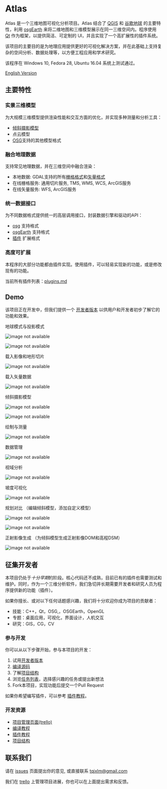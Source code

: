 # Atlas

Atlas 是一个三维地图可视化分析项目。Atlas 结合了 [QGIS](https://qgis.org/en/site/) 和 [谷歌地球](https://www.google.com/earth/) 的主要特性，利用 [osgEarth](http://osgearth.org/) 来将二维地图和三维模型展示在同一三维空间内。程序使用 [Qt](https://www.qt.io/) 作为框架，以提供简洁、可定制的 UI，并且实现了一个高扩展性的插件系统。

该项目的主要目的是为地理应用提供更好的可视化解决方案，并在此基础上支持复杂的空间分析、数据处理等，以方便工程应用和学术研究。

该程序在 Windows 10, Fedora 28, Ubuntu 16.04 系统上测试通过。

[English Version](../README.md)

## 主要特性

### 实景三维模型

为大规模三维模型提供渲染性能和交互方面的优化，并实现多种测量和分析工具：

* [倾斜摄影模型](https://www.eagleview.com/product/pictometry-imagery/oblique-imagery/)
* 点云模型
* [OSG](http://www.openscenegraph.org/index.php/documentation/user-guides/61-osgplugins)支持的其他模型格式

### 融合地理数据

支持常见地理数据，并在三维空间中融合渲染：

* 本地数据: GDAL支持的所有[栅格格式](https://www.gdal.org/formats_list.html)和[矢量格式](https://www.gdal.org/ogr_formats.html)
* 在线栅格服务: 通用切片服务, TMS, WMS, WCS, ArcGIS服务
* 在线矢量服务: WFS, ArcGIS服务

### 统一数据接口

为不同数据格式提供统一的高层调用接口，封装数据引擎和驱动的API：

* [osg](http://www.openscenegraph.org/index.php/documentation/user-guides/61-osgplugins) 支持格式
* [osgEarth](http://docs.osgearth.org/en/latest/data.html) 支持格式
* [插件](plugins.md) 扩展格式
  
### 高度可扩展

本程序的大部分功能都由插件实现。使用插件，可以轻易实现新的功能，或是修改现有的功能。

当前所有插件列表：[plugins.md](plugins.md)

## Demo

该项目正在开发中，但我们提供一个 [开发者版本](https://pan.baidu.com/s/17LA7XGeUsZpzTZdLmpRWNw) 以供用户和开发者初步了解它的功能和效果。

地球模式与投影模式

![image not available](https://s1.ax1x.com/2018/12/25/FcBSMt.gif)

![image not available](https://s1.ax1x.com/2018/12/25/FcBns0.gif)

载入影像和地形切片

![image not available](https://s1.ax1x.com/2018/12/25/FcB9qf.gif)

载入矢量数据

![image not available](https://s1.ax1x.com/2018/12/25/FcBAiQ.gif)

倾斜摄影模型

![image not available](https://s1.ax1x.com/2018/12/25/FcBFIg.gif)

![image not available](https://s1.ax1x.com/2018/12/25/FcBidS.gif)

绘制与测量

![image not available](https://s1.ax1x.com/2018/12/25/FgEpeU.gif)

数据管理

![image not available](https://s1.ax1x.com/2018/12/25/Fc0xxI.gif)

视域分析

![image not available](https://s1.ax1x.com/2018/12/25/FcBmMq.gif)

坡度可视化

![image not available](https://s1.ax1x.com/2018/12/25/FcBZzn.gif)

规划对比
（编辑倾斜模型，添加自定义模型）

![image not available](https://s1.ax1x.com/2018/12/25/FcBpsP.gif)

![image not available](https://s1.ax1x.com/2018/12/25/FcBVRs.gif)

正射影像生成
（为倾斜模型生成正射影像DOM和高程DSM）

![image not available](https://s1.ax1x.com/2018/12/25/FcBEGj.gif)

## 征集开发者

本项目仍处于*十分早期*的阶段。核心代码还不成熟，目前已有的插件也需要测试和维护。同时，作为一个三维分析软件，我们急切并长期需要开发者和研究人员为程序提供新的功能（插件）。

如果你擅长、或对以下任何话题感兴趣，我们将十分欢迎你成为项目的贡献者：

* 技能：C++，Qt，OSG,，OSGEarth，OpenGL
* 专题：桌面应用，可视化，界面设计，人机交互
* 研究：GIS，CG，CV

### 参与开发

你可以从以下步骤开始，参与本项目的开发：

1. 试用[开发者版本](https://pan.baidu.com/s/17LA7XGeUsZpzTZdLmpRWNw)
2. [编译源码](build_guide.md)
3. 了解[项目结构](https://www.mindomo.com/mindmap/63290a5a387b4e1a85ad713953be0372)
4. 浏览[任务列表](https://trello.com/b/Z7r1N9yJ)，选择感兴趣的任务或提出新想法
5. Fork本项目，实现功能后提交一个Pull Request

如果你希望编写插件，可以参考 [插件教程](plugin_guide.md)。

### 开发资源

* [项目管理页面(trello)](https://trello.com/b/Z7r1N9yJ)
* [编译教程](build_guide.md)
* [插件教程](plugin_guide.md)
* [项目结构](https://www.mindomo.com/mindmap/63290a5a387b4e1a85ad713953be0372)

## 联系我们

请在 [issues](../../../issues) 页面提出你的意见, 或直接联系 tqjxlm@gmail.com

我们在 [trello](https://trello.com/b/Z7r1N9yJ) 上管理项目进展，你也可以在上面提出需求和反馈。